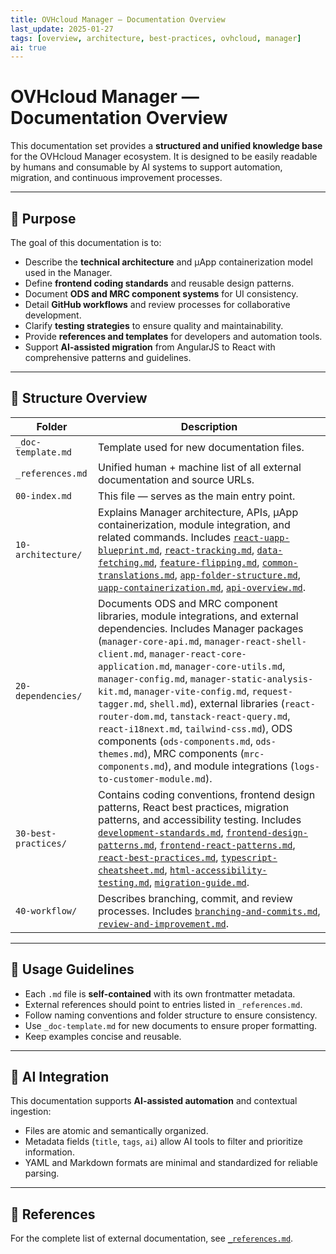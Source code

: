 ```yaml
---
title: OVHcloud Manager — Documentation Overview
last_update: 2025-01-27
tags: [overview, architecture, best-practices, ovhcloud, manager]
ai: true
---
```


# OVHcloud Manager — Documentation Overview

This documentation set provides a **structured and unified knowledge base** for the OVHcloud Manager ecosystem.
It is designed to be easily readable by humans and consumable by AI systems to support automation, migration, and continuous improvement processes.

---

## 🧭 Purpose

The goal of this documentation is to:
- Describe the **technical architecture** and µApp containerization model used in the Manager.
- Define **frontend coding standards** and reusable design patterns.
- Document **ODS and MRC component systems** for UI consistency.
- Detail **GitHub workflows** and review processes for collaborative development.
- Clarify **testing strategies** to ensure quality and maintainability.
- Provide **references and templates** for developers and automation tools.
- Support **AI-assisted migration** from AngularJS to React with comprehensive patterns and guidelines.

---

## 📂 Structure Overview

| Folder | Description |
|--------|--------------|
| `_doc-template.md` | Template used for new documentation files. |
| `_references.md` | Unified human + machine list of all external documentation and source URLs. |
| `00-index.md` | This file — serves as the main entry point. |
| `10-architecture/` | Explains Manager architecture, APIs, µApp containerization, module integration, and related commands. Includes [`react-uapp-blueprint.md`](./10-architecture/react-uapp-blueprint.md), [`react-tracking.md`](./10-architecture/react-tracking.md), [`data-fetching.md`](./10-architecture/data-fetching.md), [`feature-flipping.md`](./10-architecture/feature-flipping.md), [`common-translations.md`](./10-architecture/common-translations.md), [`app-folder-structure.md`](./10-architecture/app-folder-structure.md), [`uapp-containerization.md`](./10-architecture/uapp-containerization.md), [`api-overview.md`](./10-architecture/api-overview.md). |
| `20-dependencies/` | Documents ODS and MRC component libraries, module integrations, and external dependencies. Includes Manager packages (`manager-core-api.md`, `manager-react-shell-client.md`, `manager-react-core-application.md`, `manager-core-utils.md`, `manager-config.md`, `manager-static-analysis-kit.md`, `manager-vite-config.md`, `request-tagger.md`, `shell.md`), external libraries (`react-router-dom.md`, `tanstack-react-query.md`, `react-i18next.md`, `tailwind-css.md`), ODS components (`ods-components.md`, `ods-themes.md`), MRC components (`mrc-components.md`), and module integrations (`logs-to-customer-module.md`). |
| `30-best-practices/` | Contains coding conventions, frontend design patterns, React best practices, migration patterns, and accessibility testing. Includes [`development-standards.md`](./30-best-practices/development-standards.md), [`frontend-design-patterns.md`](./30-best-practices/frontend-design-patterns.md), [`frontend-react-patterns.md`](./30-best-practices/frontend-react-patterns.md), [`react-best-practices.md`](./30-best-practices/react-best-practices.md), [`typescript-cheatsheet.md`](./30-best-practices/typescript-cheatsheet.md), [`html-accessibility-testing.md`](./30-best-practices/html-accessibility-testing.md), [`migration-guide.md`](./30-best-practices/migration-guide.md). |
| `40-workflow/` | Describes branching, commit, and review processes. Includes [`branching-and-commits.md`](./40-workflow/branching-and-commits.md), [`review-and-improvement.md`](./40-workflow/review-and-improvement.md). |

---

## 🧩 Usage Guidelines

- Each `.md` file is **self-contained** with its own frontmatter metadata.
- External references should point to entries listed in `_references.md`.
- Follow naming conventions and folder structure to ensure consistency.
- Use `_doc-template.md` for new documents to ensure proper formatting.
- Keep examples concise and reusable.

---

## 🧠 AI Integration

This documentation supports **AI-assisted automation** and contextual ingestion:
- Files are atomic and semantically organized.
- Metadata fields (`title`, `tags`, `ai`) allow AI tools to filter and prioritize information.
- YAML and Markdown formats are minimal and standardized for reliable parsing.

---

## 🔗 References

For the complete list of external documentation, see [`_references.md`](./_references.md).
